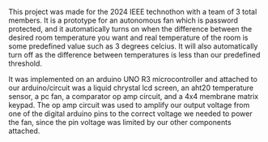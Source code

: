 This project was made for the 2024 IEEE technothon with a team of 3 total members. It is a prototype for an autonomous fan which is password protected,
and it automatically turns on when the difference between the desired room temperature you want and real temperature of the room
is some predefined value such as 3 degrees celcius. It will also automatically turn off as the difference between temperatures is 
less than our predefined threshold. 

It was implemented on an arduino UNO R3 microcontroller and attached to our arduino/circuit was a liquid chrystal lcd screen, 
an aht20 temperature sensor, a pc fan, a comparator op amp circuit, and a 4x4 membrane matrix keypad. The op amp circuit was used to
amplify our output voltage from one of the digital arduino pins to the correct voltage we needed to power the fan, since the pin voltage was limited
by our other components attached.
